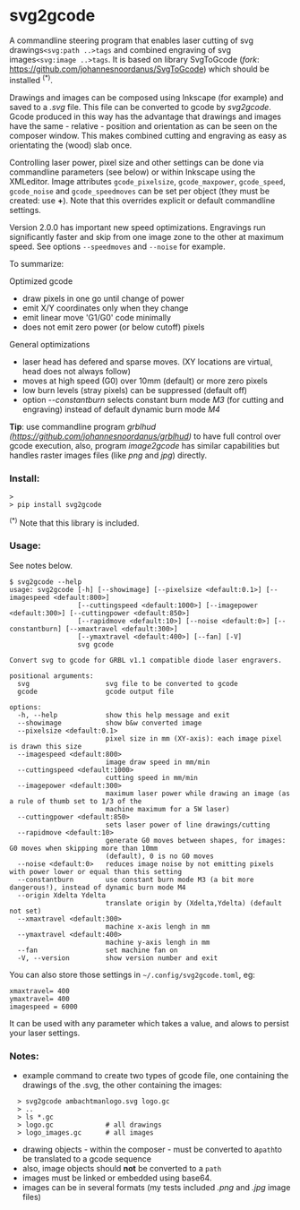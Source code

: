 # svg2gcode

A commandline steering program that enables laser cutting of svg drawings```<svg:path ..>tags``` and combined engraving of svg images```<svg:image ..>tags```.
It is based on library SvgToGcode (*fork*: https://github.com/johannesnoordanus/SvgToGcode) which should be installed <sup>(*)</sup>.

Drawings and images can be composed using Inkscape (for example) and saved to a *.svg* file. This file can be converted to gcode by *svg2gcode*.
Gcode produced in this way has the advantage that drawings and images have the same - relative - position and orientation as can be seen on the composer window.
This makes combined cutting and engraving as easy as orientating the (wood) slab once.

Controlling laser power, pixel size and other settings can be done via commandline parameters (see below) or within Inkscape using the XMLeditor.
Image attributes ```gcode_pixelsize```, ```gcode_maxpower```, ```gcode_speed```, ```gcode_noise``` and ```gcode_speedmoves``` can be set per object (they must be created: use **+**). Note that this overrides explicit or default commandline settings.

Version 2.0.0 has important new speed optimizations. Engravings run significantly faster and skip from one image zone to the other at maximum speed. See options ```--speedmoves``` and ```--noise``` for example.

To summarize:

Optimized gcode
- draw pixels in one go until change of power
- emit X/Y coordinates only when they change
- emit linear move 'G1/G0' code minimally
- does not emit zero power (or below cutoff) pixels

General optimizations
- laser head has defered and sparse moves.
(XY locations are virtual, head does not always follow)
- moves at high speed (G0) over 10mm (default) or more zero pixels
- low burn levels (stray pixels) can be suppressed (default off)
- option *--constantburn* selects constant burn mode *M3* (for cutting and engraving) instead of default dynamic burn mode *M4*
 
**Tip**: use commandline program *grblhud* *(https://github.com/johannesnoordanus/grblhud)* to have full control over gcode execution,
also, program *image2gcode* has similar capabilities but handles raster images files (like *png* and *jpg*) directly. 

### Install:
```
> 
> pip install svg2gcode
```
<sup>(*)</sup> Note that this library is included. 
### Usage:
See notes below.
```
$ svg2gcode --help
usage: svg2gcode [-h] [--showimage] [--pixelsize <default:0.1>] [--imagespeed <default:800>]
                 [--cuttingspeed <default:1000>] [--imagepower <default:300>] [--cuttingpower <default:850>]
                 [--rapidmove <default:10>] [--noise <default:0>] [--constantburn] [--xmaxtravel <default:300>]
                 [--ymaxtravel <default:400>] [--fan] [-V]
                 svg gcode

Convert svg to gcode for GRBL v1.1 compatible diode laser engravers.

positional arguments:
  svg                   svg file to be converted to gcode
  gcode                 gcode output file

options:
  -h, --help            show this help message and exit
  --showimage           show b&w converted image
  --pixelsize <default:0.1>
                        pixel size in mm (XY-axis): each image pixel is drawn this size
  --imagespeed <default:800>
                        image draw speed in mm/min
  --cuttingspeed <default:1000>
                        cutting speed in mm/min
  --imagepower <default:300>
                        maximum laser power while drawing an image (as a rule of thumb set to 1/3 of the
                        machine maximum for a 5W laser)
  --cuttingpower <default:850>
                        sets laser power of line drawings/cutting
  --rapidmove <default:10>
                        generate G0 moves between shapes, for images: G0 moves when skipping more than 10mm
                        (default), 0 is no G0 moves
  --noise <default:0>   reduces image noise by not emitting pixels with power lower or equal than this setting
  --constantburn        use constant burn mode M3 (a bit more dangerous!), instead of dynamic burn mode M4
  --origin Xdelta Ydelta
                        translate origin by (Xdelta,Ydelta) (default not set)
  --xmaxtravel <default:300>
                        machine x-axis lengh in mm
  --ymaxtravel <default:400>
                        machine y-axis lengh in mm
  --fan                 set machine fan on
  -V, --version         show version number and exit

```

You can also store those settings in `~/.config/svg2gcode.toml`, eg:

```
xmaxtravel= 400
ymaxtravel= 400
imagespeed = 6000
```

It can be used with any parameter which takes a value, and alows to persist your laser settings.

### Notes:
  - example command to create two types of gcode file, one containing the drawings of the .svg, the other containing the images:      
```
  > svg2gcode ambachtmanlogo.svg logo.gc
  > ..
  > ls *.gc 
  > logo.gc             # all drawings
  > logo_images.gc      # all images
```   
 - drawing objects - within the composer - must be converted to a```path```to be translated to a gcode sequence
 - also, image objects should **not** be converted to a ```path```
 - images must be linked or embedded using base64.
 - images can be in several formats (my tests included *.png* and  *.jpg* image files)


